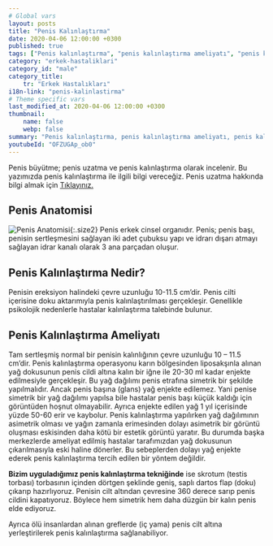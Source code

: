 ```yaml
---
# Global vars
layout: posts
title: "Penis Kalınlaştırma"
date: 2020-04-06 12:00:00 +0300
published: true
tags: ["Penis kalınlaştırma", "penis kalınlaştırma ameliyatı", "penis kalınlaştırma zararı", "penis nasıl kalınlaşır" ,  "penis kalınlaştırma nasıl yapılır", "penis kalınlaştırma ameliyatı sonrası", "penis kalınlaştırma ameliyatı öncesi", "penis estetiği ameliyatı" , "penis ameliyatı", "penis işlevi", "penis kalınlığı", "ince penis", "penis büyütme nedir", "penis anatomisi" , "penis kalınlaştırma nedir" , "penis kalınlaştırma tedavi" , "ince penis tedavi" , "penis kalınlaştırma çözüm"]
category: "erkek-hastaliklari"
category_id: "male"
category_title:
    tr: "Erkek Hastalıkları"
i18n-link: "penis-kalinlastirma"
# Theme specific vars
last_modified_at: 2020-04-06 12:00:00 +0300
thumbnail:
    name: false
    webp: false
summary: "Penis kalınlaştırma, penis kalınlaştırma ameliyatı, penis kalınlaştırma zararları, penis kalınlaştırma fiyatı, penis kalınlaştırma nasıl yapılır, penis kalınlaştırma ameliyatı sonrası, penis kalınlaştırma ameliyatı öncesi, penis nasıl büyür, penis ameliyatı, penis işlevi, penis boyu, penis boyutları, penis kalınlığı, küçük penis, penis büyütme nedir, penis kalınlaştırma nedir, penis anatomisi"
youtubeId: "OFZUGAp_ob0"
---
```




Penis büyütme; penis uzatma ve penis kalınlaştırma olarak incelenir. Bu yazımızda penis kalınlaştırma ile ilgili bilgi vereceğiz. Penis uzatma hakkında bilgi almak için [Tıklayınız.](https://www.onoluroloji.com/penis-buyutme)

## Penis Anatomisi

![Penis Anatomisi](/assets/img/penisanotimisi.jpeg){:.size2}
Penis erkek cinsel organıdır. Penis; penis başı, penisin sertleşmesini sağlayan iki adet çubuksu yapı ve idrarı dışarı atmayı sağlayan idrar kanalı olarak 3 ana parçadan oluşur.

## Penis Kalınlaştırma Nedir?

Penisin ereksiyon halindeki çevre uzunluğu 10-11.5 cm’dir. Penis cilti içerisine doku aktarımıyla penis kalınlaştırılması gerçekleşir. Genellikle psikolojik nedenlerle hastalar kalınlaştırma talebinde bulunur.

## Penis Kalınlaştırma Ameliyatı

Tam sertleşmiş normal bir penisin kalınlığının çevre uzunluğu 10 – 11.5 cm’dir. Penis kalınlaştırma operasyonu karın bölgesinden liposakşınla alınan yağ dokusunun penis cildi altına kalın bir iğne ile 20-30 ml kadar enjekte edilmesiyle gerçekleşir. Bu yağ dağılımı penis etrafına simetrik bir şekilde yapılmalıdır. Ancak penis başına (glans) yağ enjekte edilemez. Yani penise simetrik bir yağ dağılımı yapılsa bile hastalar penis başı küçük kaldığı için görüntüden hoşnut olmayabilir. Ayrıca enjekte edilen yağ 1 yıl içerisinde yüzde 50-60 erir ve kaybolur. Penis kalınlaştırma yapılırken yağ dağılımının asimetrik olması ve yağın zamanla erimesinden dolayı asimetrik bir görüntü oluşması eskisinden daha kötü bir estetik görüntü yaratır.  Bu durumda başka merkezlerde ameliyat edilmiş hastalar tarafımızdan yağ dokusunun çıkarılmasıyla eski haline dönerler. Bu sebeplerden dolayı yağ enjekte ederek penis kalınlaştırma tercih edilen bir yöntem değildir.

​**Bizim uyguladığımız penis kalınlaştırma tekniğinde** ise skrotum (testis torbası) torbasının içinden dörtgen şeklinde geniş, saplı dartos flap (doku) çıkarıp hazırlıyoruz. Penisin cilt altından çevresine 360 derece sarıp penis cildini kapatıyoruz. Böylece hem simetrik hem daha düzgün bir kalın penis elde ediyoruz.

Ayrıca ölü insanlardan alınan greflerde (iç yama) penis cilt altına yerleştirilerek penis kalınlaştırma sağlanabiliyor.
